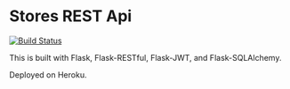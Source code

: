 # Stores REST Api

[![Build Status](https://travis-ci.org/cplax14/stores-rest-api-test.svg?branch=master)](https://travis-ci.org/cplax14/stores-rest-api-test)

This is built with Flask, Flask-RESTful, Flask-JWT, and Flask-SQLAlchemy.

Deployed on Heroku.
